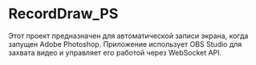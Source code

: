 # RecordDraw_PS
Этот проект предназначен для автоматической записи экрана, когда запущен Adobe Photoshop. Приложение использует OBS Studio для захвата видео и управляет его работой через WebSocket API.

